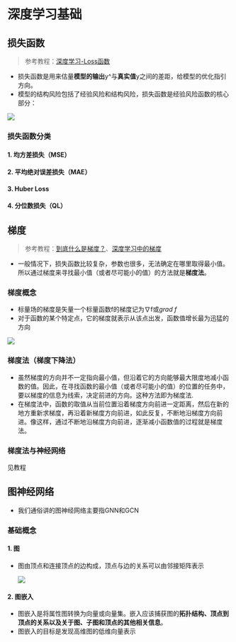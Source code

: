 # 深度学习基础

## 损失函数

> 参考教程：[深度学习-Loss函数](https://zhuanlan.zhihu.com/p/97698386)

- 损失函数是用来估量**模型的输出**y^与**真实值**y之间的差距，给模型的优化指引方向。
- 模型的结构风险包括了经验风险和结构风险，损失函数是经验风险函数的核心部分：

![](E:\学习笔记\pic\深度学习1.png)

### 损失函数分类

#### 1. 均方差损失（MSE）

#### 2. 平均绝对误差损失（MAE）

#### 3. Huber Loss

#### 4. 分位数损失（QL）



## 梯度

> 参考教程：[到底什么是梯度？](https://zhuanlan.zhihu.com/p/43492827)、[深度学习中的梯度](https://www.cnblogs.com/horacle/p/13171057.html)

- 一般情况下，损失函数比较复杂，参数也很多，无法确定在哪里取得最小值。所以通过梯度来寻找最小值（或者尽可能小的值）的方法就是**梯度法**。

### 梯度概念

- 标量场的梯度是矢量一个标量函数f的梯度记为∇f或*grad f*
- 对于函数的某个特定点，它的梯度就表示从该点出发，函数值增长最为迅猛的方向

![](E:\学习笔记\pic\深度学习2.jpg)

### 梯度法（梯度下降法）

- 虽然梯度的方向并不一定指向最小值，但沿着它的方向能够最大限度地减小函数的值。因此，在寻找函数的最小值（或者尽可能小的值）的位置的任务中，要以梯度的信息为线索，决定前进的方向。这种方法即为梯度法.
- 在梯度法中，函数的取值从当前位置沿着梯度方向前进一定距离，然后在新的地方重新求梯度，再沿着新梯度方向前进，如此反复，不断地沿梯度方向前进。像这样，通过不断地沿梯度方向前进，逐渐减小函数值的过程就是梯度法。

### 梯度法与神经网络

见教程

## 图神经网络

- 我们通俗讲的图神经网络主要指GNN和GCN

### 基础概念

#### 1. 图

- 图由顶点和连接顶点的边构成，顶点与边的关系可以由邻接矩阵表示

  ![](E:\学习笔记\pic\深度学习2.png)

#### 2. 图嵌入

- 图嵌入是将属性图转换为向量或向量集。嵌入应该捕获图的**拓扑结构、顶点到顶点的关系以及关于图、子图和顶点的其他相关信息**。
- 图嵌入的目标是发现高维图的低维向量表示

